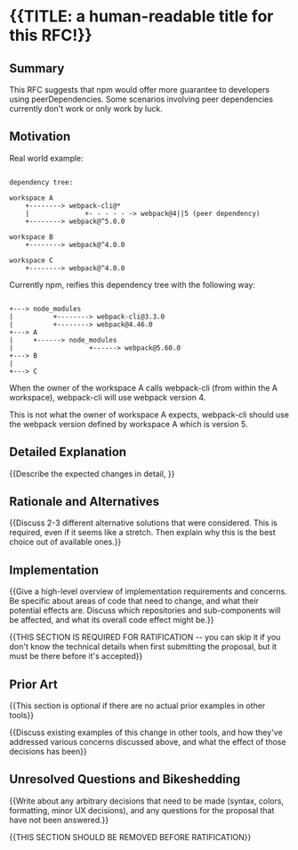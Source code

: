 # {{TITLE: a human-readable title for this RFC!}}

## Summary

This RFC suggests that npm would offer more guarantee to developers using peerDependencies. Some scenarios involving peer dependencies currently don't work or only work by luck.

## Motivation

Real world example:

```

dependency tree:

workspace A
    +--------> webpack-cli@*
    |              +- - - - - -> webpack@4||5 (peer dependency)
    +--------> webpack@^5.0.0

workspace B
    +--------> webpack@^4.0.0

workspace C
    +--------> webpack@^4.0.0

```

Currently npm, reifies this dependency tree with the following way:

```

+---> node_modules
|          +--------> webpack-cli@3.3.0
|          +--------> webpack@4.46.0
+---> A
|     +------> node_modules
|                   +------> webpack@5.60.0
+---> B
|
+---> C

```

When the owner of the workspace A calls webpack-cli (from within the A workspace), webpack-cli will use webpack version 4.

This is not what the owner of workspace A expects, webpack-cli should use the webpack version defined by workspace A which is version 5.

## Detailed Explanation

{{Describe the expected changes in detail, }}

## Rationale and Alternatives

{{Discuss 2-3 different alternative solutions that were considered. This is required, even if it seems like a stretch. Then explain why this is the best choice out of available ones.}}

## Implementation

{{Give a high-level overview of implementation requirements and concerns. Be specific about areas of code that need to change, and what their potential effects are. Discuss which repositories and sub-components will be affected, and what its overall code effect might be.}}

{{THIS SECTION IS REQUIRED FOR RATIFICATION -- you can skip it if you don't know the technical details when first submitting the proposal, but it must be there before it's accepted}}

## Prior Art

{{This section is optional if there are no actual prior examples in other tools}}

{{Discuss existing examples of this change in other tools, and how they've addressed various concerns discussed above, and what the effect of those decisions has been}}

## Unresolved Questions and Bikeshedding

{{Write about any arbitrary decisions that need to be made (syntax, colors, formatting, minor UX decisions), and any questions for the proposal that have not been answered.}}

{{THIS SECTION SHOULD BE REMOVED BEFORE RATIFICATION}}
